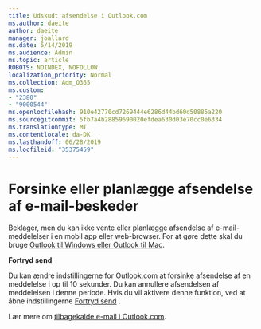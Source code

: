 ```yaml
---
title: Udskudt afsendelse i Outlook.com
ms.author: daeite
author: daeite
manager: joallard
ms.date: 5/14/2019
ms.audience: Admin
ms.topic: article
ROBOTS: NOINDEX, NOFOLLOW
localization_priority: Normal
ms.collection: Adm_O365
ms.custom:
- "2380"
- "9000544"
ms.openlocfilehash: 910e42770cd7269444e6286d44bd60d50885a220
ms.sourcegitcommit: 5fb7a4b28859690020efdea630d03e70cc0e6334
ms.translationtype: MT
ms.contentlocale: da-DK
ms.lasthandoff: 06/28/2019
ms.locfileid: "35375459"
---
```

# <a name="delay-or-schedule-sending-email-messages"></a>Forsinke eller planlægge afsendelse af e-mail-beskeder

Beklager, men du kan ikke vente eller planlægge afsendelse af e-mail-meddelelser i en mobil app eller web-browser. For at gøre dette skal du bruge [Outlook til Windows eller Outlook til Mac](https://products.office.com/outlook/email-and-calendar-software-microsoft-outlook).

**Fortryd send**

Du kan ændre indstillingerne for Outlook.com at forsinke afsendelse af en meddelelse i op til 10 sekunder. Du kan annullere afsendelsen af meddelelsen i denne periode. Hvis du vil aktivere denne funktion, ved at åbne indstillingerne [Fortryd send](https://outlook.live.com/mail/options/mail/messageContent/undoSend) .

Lær mere om [tilbagekalde e-mail i Outlook.com](https://support.office.com/article/c069ddde-5282-4085-8f4c-d7b133324f8a).